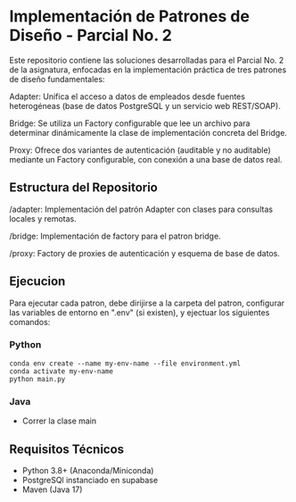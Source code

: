 # Implementación de Patrones de Diseño - Parcial No. 2

Este repositorio contiene las soluciones desarrolladas para el Parcial No. 2 de la asignatura, enfocadas en la implementación práctica de tres patrones de diseño fundamentales:

Adapter: Unifica el acceso a datos de empleados desde fuentes heterogéneas (base de datos PostgreSQL y un servicio web REST/SOAP).

Bridge: Se utiliza un Factory configurable que lee un archivo para determinar dinámicamente la clase de implementación concreta del Bridge.

Proxy: Ofrece dos variantes de autenticación (auditable y no auditable) mediante un Factory configurable, con conexión a una base de datos real.

## Estructura del Repositorio

/adapter: Implementación del patrón Adapter con clases para consultas locales y remotas.

/bridge: Implementación de factory para el patron bridge.

/proxy: Factory de proxies de autenticación y esquema de base de datos.

## Ejecucion
Para ejecutar cada patron, debe dirijirse a la carpeta del patron, configurar las variables de entorno en ".env" (si existen), y ejectuar los siguientes comandos:

### Python
```
conda env create --name my-env-name --file environment.yml
conda activate my-env-name
python main.py
```
### Java
- Correr la clase main

## Requisitos Técnicos
- Python 3.8+ (Anaconda/Miniconda)
- PostgreSQl instanciado en supabase
- Maven (Java 17)
